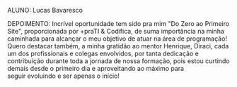 ALUNO: Lucas Bavaresco

DEPOIMENTO: Incrível oportunidade tem sido pra mim "Do Zero ao Primeiro Site", proporcionada por +praTI & Codifica, de suma importância na minha caminhada para alcançar o meu objetivo de atuar na área de programação! Quero destacar também, a minha gratidão ao mentor Henrique, Diraci, cada um dos profissionais e colegas envolvidos, por tanta dedicação e contribuição durante toda a jornada de nossa formação, pois estou curtindo demais desde o primeiro dia e aproveitando ao máximo para seguir evoluindo e ser apenas o início! 